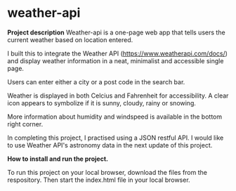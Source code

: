 # weather-api
**Project description**
Weather-api is a one-page web app that tells users the current weather based on location entered.

I built this to integrate the Weather API (https://www.weatherapi.com/docs/) and display weather information in a neat, minimalist and accessible single page. 

Users can enter either a city or a post code in the search bar.

Weather is displayed in both Celcius and Fahrenheit for accessibility. A clear icon appears to symbolize if it is sunny, cloudy, rainy or snowing.

More information about humidity and windspeed is available in the bottom right corner. 

In completing this project, I practised using a JSON restful API. I would like to use Weather API's astronomy data in the next update of this project.

**How to install and run the project.**

To run this project on your local browser, download the files from the respository. Then start the index.html file in your local browser. 





